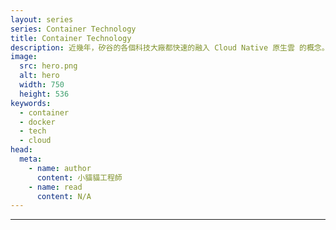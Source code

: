 ```yaml
---
layout: series
series: Container Technology
title: Container Technology
description: 近幾年，矽谷的各個科技大廠都快速的融入 Cloud Native 原生雲 的概念。就連新興 Startups 創業 公司的軟體開發也都是直接基於 Cloud Native 概念開始的。這代表著現代的工程師想要具有競爭力，無論工作是 Frontend、Backend、又或是 Operations，對 Cloud 雲端 相關內容有著基本的了解都會是大大的加分。而在 Cloud Native 的世界中，Container 容器 則扮演著至關重要的基本角色。
image:
  src: hero.png
  alt: hero
  width: 750
  height: 536
keywords:
  - container
  - docker
  - tech
  - cloud
head:
  meta:
    - name: author
      content: 小貓貓工程師
    - name: read
      content: N/A
---
```


---
